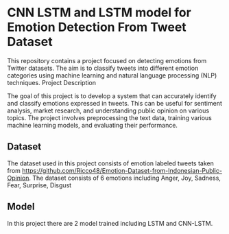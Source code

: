 # CNN LSTM and LSTM model for Emotion Detection From Tweet Dataset
This repository contains a project focused on detecting emotions from Twitter datasets. The aim is to classify tweets into different emotion categories using machine learning and natural language processing (NLP) techniques.
Project Description

The goal of this project is to develop a system that can accurately identify and classify emotions expressed in tweets. This can be useful for sentiment analysis, market research, and understanding public opinion on various topics. The project involves preprocessing the text data, training various machine learning models, and evaluating their performance.

## Dataset
The dataset used in this project consists of emotion labeled tweets taken from https://github.com/Ricco48/Emotion-Dataset-from-Indonesian-Public-Opinion. The dataset consists of 6 emotions including Anger, Joy, Sadness, Fear, Surprise, Disgust

## Model
  In this project there are 2 model trained including LSTM and CNN-LSTM.
